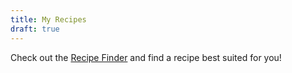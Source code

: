```yaml
---
title: My Recipes
draft: true
---
```


Check out the [Recipe Finder]("https://jennynguyen.shinyapps.io/recipe_finder/") and find a recipe best suited for you!

